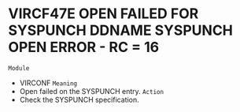 # VIRCF47E OPEN FAILED FOR SYSPUNCH DDNAME SYSPUNCH OPEN ERROR - RC = 16
`Module`
- VIRCONF
`Meaning`
- Open failed on the SYSPUNCH entry.
`Action`
- Check the SYSPUNCH specification.
